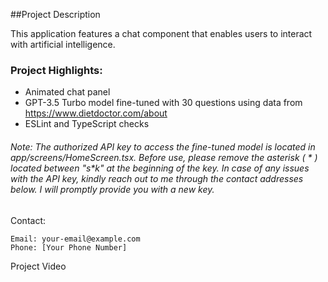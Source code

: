 ##Project Description

This application features a chat component that enables users to interact with artificial intelligence.

### Project Highlights:

- Animated chat panel
- GPT-3.5 Turbo model fine-tuned with 30 questions using data from https://www.dietdoctor.com/about
- ESLint and TypeScript checks

###### Note: The authorized API key to access the fine-tuned model is located in app/screens/HomeScreen.tsx. Before use, please remove the asterisk ( * ) located between "s*k" at the beginning of the key.  In case of any issues with the API key, kindly reach out to me through the contact addresses below. I will promptly provide you with a new key.

Contact:

    Email: your-email@example.com
    Phone: [Your Phone Number]
    
Project Video

